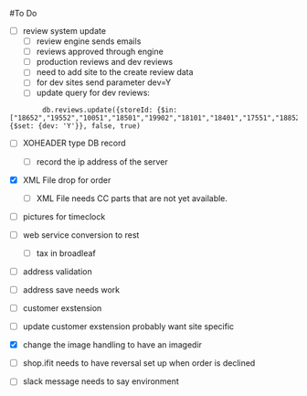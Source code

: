 #To Do

- [ ] review system update
    - [ ] review engine sends emails
    - [ ] reviews approved through engine
    - [ ] production reviews and dev reviews
    - [ ] need to add site to the create review data
    - [ ] for dev sites send parameter dev=Y
    - [ ] update query for dev reviews: 
```
        db.reviews.update({storeId: {$in: ["18652","19552","10051","18501","19902","18101","18401","17551","18852","16251","18251","19852","13201"]}}, {$set: {dev: 'Y'}}, false, true)
```
- [ ] XOHEADER type DB record
    - [ ] record the ip address of the server
- [x] XML File drop for order
    - [ ] XML File needs CC parts that are not yet available.
- [ ] pictures for timeclock
- [ ] web service conversion to rest
    - [ ] tax in broadleaf
- [ ] address validation
- [ ] address save needs work
- [ ] customer exstension
- [ ] update customer exstension probably want site specific
- [x] change the image handling to have an imagedir

- [ ] shop.ifit needs to have reversal set up when order is declined
- [ ] slack message needs to say environment
